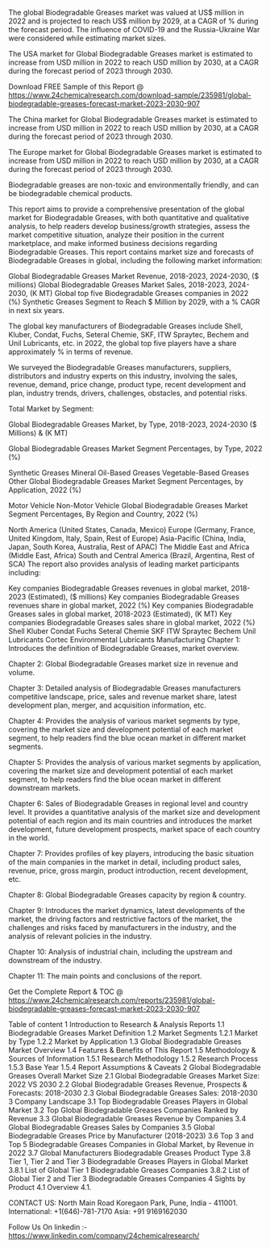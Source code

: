 The global Biodegradable Greases market was valued at US$ million in 2022 and is projected to reach US$ million by 2029, at a CAGR of % during the forecast period. The influence of COVID-19 and the Russia-Ukraine War were considered while estimating market sizes.

The USA market for Global Biodegradable Greases market is estimated to increase from USD million in 2022 to reach USD million by 2030, at a CAGR during the forecast period of 2023 through 2030.

Download FREE Sample of this Report @ https://www.24chemicalresearch.com/download-sample/235981/global-biodegradable-greases-forecast-market-2023-2030-907

The China market for Global Biodegradable Greases market is estimated to increase from USD million in 2022 to reach USD million by 2030, at a CAGR during the forecast period of 2023 through 2030.

The Europe market for Global Biodegradable Greases market is estimated to increase from USD million in 2022 to reach USD million by 2030, at a CAGR during the forecast period of 2023 through 2030.

Biodegradable greases are non-toxic and environmentally friendly, and can be biodegradable chemical products.

This report aims to provide a comprehensive presentation of the global market for Biodegradable Greases, with both quantitative and qualitative analysis, to help readers develop business/growth strategies, assess the market competitive situation, analyze their position in the current marketplace, and make informed business decisions regarding Biodegradable Greases. This report contains market size and forecasts of Biodegradable Greases in global, including the following market information:

Global Biodegradable Greases Market Revenue, 2018-2023, 2024-2030, ($ millions)
Global Biodegradable Greases Market Sales, 2018-2023, 2024-2030, (K MT)
Global top five Biodegradable Greases companies in 2022 (%)
Synthetic Greases Segment to Reach $ Million by 2029, with a % CAGR in next six years.

The global key manufacturers of Biodegradable Greases include Shell, Kluber, Condat, Fuchs, Seteral Chemie, SKF, ITW Spraytec, Bechem and Unil Lubricants, etc. in 2022, the global top five players have a share approximately % in terms of revenue.

We surveyed the Biodegradable Greases manufacturers, suppliers, distributors and industry experts on this industry, involving the sales, revenue, demand, price change, product type, recent development and plan, industry trends, drivers, challenges, obstacles, and potential risks.

Total Market by Segment:

Global Biodegradable Greases Market, by Type, 2018-2023, 2024-2030 ($ Millions) & (K MT)

Global Biodegradable Greases Market Segment Percentages, by Type, 2022 (%)

Synthetic Greases
Mineral Oil-Based Greases
Vegetable-Based Greases
Other
Global Biodegradable Greases Market Segment Percentages, by Application, 2022 (%)

Motor Vehicle
Non-Motor Vehicle
Global Biodegradable Greases Market Segment Percentages, By Region and Country, 2022 (%)

North America (United States, Canada, Mexico)
Europe (Germany, France, United Kingdom, Italy, Spain, Rest of Europe)
Asia-Pacific (China, India, Japan, South Korea, Australia, Rest of APAC)
The Middle East and Africa (Middle East, Africa)
South and Central America (Brazil, Argentina, Rest of SCA)
The report also provides analysis of leading market participants including:

Key companies Biodegradable Greases revenues in global market, 2018-2023 (Estimated), ($ millions)
Key companies Biodegradable Greases revenues share in global market, 2022 (%)
Key companies Biodegradable Greases sales in global market, 2018-2023 (Estimated), (K MT)
Key companies Biodegradable Greases sales share in global market, 2022 (%)
Shell
Kluber
Condat
Fuchs
Seteral Chemie
SKF
ITW Spraytec
Bechem
Unil Lubricants
Cortec
Environmental Lubricants Manufacturing
Chapter 1: Introduces the definition of Biodegradable Greases, market overview.

Chapter 2: Global Biodegradable Greases market size in revenue and volume.

Chapter 3: Detailed analysis of Biodegradable Greases manufacturers competitive landscape, price, sales and revenue market share, latest development plan, merger, and acquisition information, etc.

Chapter 4: Provides the analysis of various market segments by type, covering the market size and development potential of each market segment, to help readers find the blue ocean market in different market segments.

Chapter 5: Provides the analysis of various market segments by application, covering the market size and development potential of each market segment, to help readers find the blue ocean market in different downstream markets.

Chapter 6: Sales of Biodegradable Greases in regional level and country level. It provides a quantitative analysis of the market size and development potential of each region and its main countries and introduces the market development, future development prospects, market space of each country in the world.

Chapter 7: Provides profiles of key players, introducing the basic situation of the main companies in the market in detail, including product sales, revenue, price, gross margin, product introduction, recent development, etc.

Chapter 8: Global Biodegradable Greases capacity by region & country.

Chapter 9: Introduces the market dynamics, latest developments of the market, the driving factors and restrictive factors of the market, the challenges and risks faced by manufacturers in the industry, and the analysis of relevant policies in the industry.

Chapter 10: Analysis of industrial chain, including the upstream and downstream of the industry.

Chapter 11: The main points and conclusions of the report.

Get the Complete Report & TOC @ https://www.24chemicalresearch.com/reports/235981/global-biodegradable-greases-forecast-market-2023-2030-907

Table of content
1 Introduction to Research & Analysis Reports
1.1 Biodegradable Greases Market Definition
1.2 Market Segments
1.2.1 Market by Type
1.2.2 Market by Application
1.3 Global Biodegradable Greases Market Overview
1.4 Features & Benefits of This Report
1.5 Methodology & Sources of Information
1.5.1 Research Methodology
1.5.2 Research Process
1.5.3 Base Year
1.5.4 Report Assumptions & Caveats
2 Global Biodegradable Greases Overall Market Size
2.1 Global Biodegradable Greases Market Size: 2022 VS 2030
2.2 Global Biodegradable Greases Revenue, Prospects & Forecasts: 2018-2030
2.3 Global Biodegradable Greases Sales: 2018-2030
3 Company Landscape
3.1 Top Biodegradable Greases Players in Global Market
3.2 Top Global Biodegradable Greases Companies Ranked by Revenue
3.3 Global Biodegradable Greases Revenue by Companies
3.4 Global Biodegradable Greases Sales by Companies
3.5 Global Biodegradable Greases Price by Manufacturer (2018-2023)
3.6 Top 3 and Top 5 Biodegradable Greases Companies in Global Market, by Revenue in 2022
3.7 Global Manufacturers Biodegradable Greases Product Type
3.8 Tier 1, Tier 2 and Tier 3 Biodegradable Greases Players in Global Market
3.8.1 List of Global Tier 1 Biodegradable Greases Companies
3.8.2 List of Global Tier 2 and Tier 3 Biodegradable Greases Companies
4 Sights by Product
4.1 Overview
4.1.

CONTACT US:
North Main Road Koregaon Park, Pune, India - 411001.
International: +1(646)-781-7170
Asia: +91 9169162030

Follow Us On linkedin :- https://www.linkedin.com/company/24chemicalresearch/
